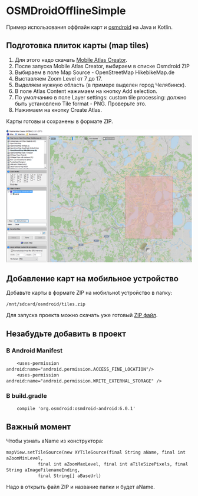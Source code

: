 # OSMDroidOfflineSimple

Пример использования оффлайн карт и [osmdroid](https://github.com/osmdroid/osmdroid) на Java и Kotlin.

## Подготовка плиток карты (map tiles)
1. Для этого надо скачать [Mobile Atlas Creator](http://mobac.sourceforge.net/).
2. После запуска Mobile Atlas Creator, выбираем в списке Osmdroid ZIP
3. Выбираем в поле Map Source - OpenStreetMap HikebikeMap.de
4. Выставляем Zoom Level от 7 до 17. 
5. Выделяем нужную область (в примере выделен город Челябинск). 
6. В поле Atlas Content нажимаем на кнопку Add selection.
7. По умолчанию в поле Layer settings: custom tile processing: должно быть установлено Tile format - PNG. Проверьте это.
8. Нажимаем на кнопку Create Atlas.

Карты готовы и сохранены в формате ZIP.

![Скриншот](https://github.com/EgorChe/OSMDroidOfflineSimple/blob/master/image/image.PNG)

## Добавление карт на мобильное устройство

Добавьте карты в формате ZIP на мобильноt устройство в папку:
```
/mnt/sdcard/osmdroid/tiles.zip
```

Для запуска проекта можно скачать уже готовый [ZIP файл](http://www.dropwizard.io/1.0.2/docs/).

## Незабудьте добавить в проект 
### В Android Manifest
```
    <uses-permission android:name="android.permission.ACCESS_FINE_LOCATION"/>
    <uses-permission android:name="android.permission.WRITE_EXTERNAL_STORAGE" />
```
### В build.gradle
```
    compile 'org.osmdroid:osmdroid-android:6.0.1'
```

## Важный момент
Чтобы узнать aName из конструктора:
```
mapView.setTileSource(new XYTileSource(final String aName, final int aZoomMinLevel,
			final int aZoomMaxLevel, final int aTileSizePixels, final String aImageFilenameEnding,
			final String[] aBaseUrl)
```
Надо в открыть файл ZIP и название папки и будет aName.
